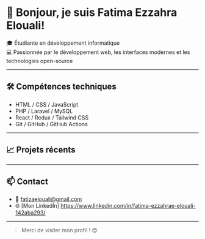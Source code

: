 # 👋 Bonjour, je suis Fatima Ezzahra Elouali!

🎓 Étudiante en développement informatique  
💻 Passionnée par le développement web, les interfaces modernes et les technologies open-source  

---

## 🛠️ Compétences techniques

- HTML / CSS / JavaScript
- PHP / Laravel / MySQL
- React / Redux / Tailwind CSS
- Git / GitHub / GitHub Actions

---

## 📈 Projets récents

---

## 📫 Contact

- 💌 fatizaelouali@gmail.com  
- 🌐 [Mon LinkedIn] https://www.linkedin.com/in/fatima-ezzahrae-elouali-142aba293/ 

---

> Merci de visiter mon profil ! 😊
